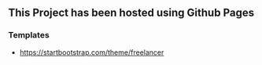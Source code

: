 ## This Project has been hosted using Github Pages

### Templates

- https://startbootstrap.com/theme/freelancer
